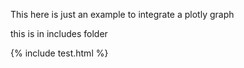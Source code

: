 This here is just an example to integrate a plotly graph

this is in includes folder

{% include test.html %}
